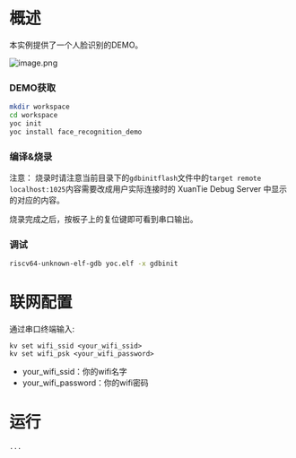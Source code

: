 # 概述

本实例提供了一个人脸识别的DEMO。

![image.png](./resource/framework.png)

### DEMO获取

```bash
mkdir workspace
cd workspace
yoc init
yoc install face_recognition_demo
```

### 编译&烧录

注意：
    烧录时请注意当前目录下的`gdbinitflash`文件中的`target remote localhost:1025`内容需要改成用户实际连接时的 XuanTie Debug Server 中显示的对应的内容。

烧录完成之后，按板子上的复位键即可看到串口输出。

### 调试

```bash
riscv64-unknown-elf-gdb yoc.elf -x gdbinit
```

# 联网配置

通过串口终端输入:

```cli
kv set wifi_ssid <your_wifi_ssid>
kv set wifi_psk <your_wifi_password>
```

- your_wifi_ssid：你的wifi名字
- your_wifi_password：你的wifi密码

# 运行

```cli
...

```
